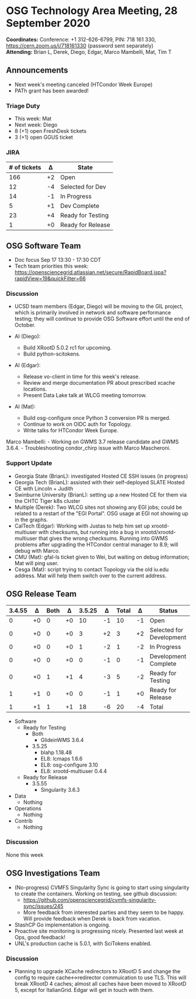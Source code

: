 # OSG Technology Area Meeting, 28 September 2020

**Coordinates:** Conference: +1 312-626-6799, PIN: 718 161 330, <https://cern.zoom.us/j/718161330> (password sent separately)  
**Attending:** Brian L, Derek, Diego, Edgar, Marco Mambelli, Mat, Tim T


## Announcements

-   Next week's meeting canceled (HTCondor Week Europe)
-   PATh grant has been awarded!


### Triage Duty

-   This week: Mat
-   Next week: Diego
-   8 (+1) open FreshDesk tickets
-   3 (+1) open GGUS ticket


### JIRA

| # of tickets | &Delta; | State             |
|------------ |------- |----------------- |
| 166          | +2      | Open              |
| 12           | -4      | Selected for Dev  |
| 14           | -1      | In Progress       |
| 5            | +1      | Dev Complete      |
| 23           | +4      | Ready for Testing |
| 1            | +0      | Ready for Release |


## OSG Software Team

-   Doc focus Sep 17 13:30 - 17:30 CDT
-   Tech team priorities this week: <https://opensciencegrid.atlassian.net/secure/RapidBoard.jspa?rapidView=19&quickFilter=66>


### Discussion

-   UCSD team members (Edgar, Diego) will be moving to the GIL project,
    which is primarily involved in network and software performance testing;
    they will continue to provide OSG Software effort until the end of October.

-   AI (Diego):
    -   Build XRootD 5.0.2 rc1 for upcoming.
    -   Build python-scitokens.
-   AI (Edgar):
    -   Release vo-client in time for this week's release.
    -   Review and merge documentation PR about prescribed xcache locations.
    -   Present Data Lake talk at WLCG meeting tomorrow.
-   AI (Mat):
    -   Build osg-configure once Python 3 conversion PR is merged.
    -   Continue to work on OIDC auth for Topology.
    -   Write talks for HTCondor Week Europe.


Marco Mambelli:
    -   Working on GWMS 3.7 release candidate and GWMS 3.6.4.
    -   Troubleshooting condor_chirp issue with Marco Mascheroni.


### Support Update

-   Georgia State (BrianL): investigated Hosted CE SSH issues (in progress)
-   Georgia Tech (BrianL): assisted with their self-deployed SLATE Hosted CE with Lincoln + Judith
-   Swinburne University (BrianL): setting up a new Hosted CE for them via the CHTC Tiger k8s cluster
-   Multiple (Derek): Two WLCG sites not showing any EGI jobs; could be related to a restart of the "EGI Portal".
    OSG usage at EGI not showing up in the graphs.
-   CalTech (Edgar): Working with Justas to help him set up xrootd-multiuser with checksums,
    but running into a bug in xrootd/xrootd-multiuser that gives the wrong checksums.
    Running into GWMS problems after upgrading the HTCondor central manager to 8.9;
    will debug with Marco.
-   CMU (Mat): gfal-ls ticket given to Wei, but waiting on debug information; Mat will ping user.
-   Cesga (Mat): script trying to contact Topology via the old iu.edu address.
    Mat will help them switch over to the current address.



## OSG Release Team

| 3.4.55 | &Delta; | Both | &Delta; | 3.5.25 | &Delta; | Total | &Delta; | Status                   |
| ------ | ------- | ---- | ------- | ------ | ------- | ----- | ------- | ------------------------ |
| 0      | +0      | 0    | +0      | 10     | -1      | 10    | -1      | Open                     |
| 0      | +0      | 0    | +0      | 3      | +2      | 3     | +2      | Selected for Development |
| 0      | +0      | 0    | +0      | 1      | -2      | 1     | -2      | In Progress              |
| 0      | +0      | 0    | +0      | 0      | -1      | 0     | -1      | Development Complete     |
| 0      | +0      | 1    | +1      | 4      | -3      | 5     | -2      | Ready for Testing        |
| 1      | +1      | 0    | +0      | 0      | -1      | 1     | +0      | Ready for Release        |
| 1      | +1      | 1    | +1      | 18     | -6      | 20    | -4      | Total                    |

-   Software  
    -   Ready for Testing  
        -   Both
            -   GlideinWMS 3.6.4
        -   3.5.25  
            -   blahp 1.18.48
            -   EL8: lcmaps 1.6.6
            -   EL8: osg-configure 3.10
            -   EL8: xrootd-multiuser 0.4.4
    -   Ready for Release  
        -   3.5.55  
            -   Singularity 3.6.3
-   Data  
    -   Nothing
-   Operations  
    -   Nothing
-   Contrib  
    -   Nothing


### Discussion

None this week  


## OSG Investigations Team

-   (No-progress) CVMFS Singularity Sync is going to start using singularity to create the containers. Working on testing, see github discussion:  
    -   <https://github.com/opensciencegrid/cvmfs-singularity-sync/issues/245>
    -   More feedback from interested parties and they seem to be happy. Will provide feedback when Derek is back from vacation.
-   StashCP Go implementation is ongoing.
-   Proactive site monitoring is progressing nicely.  Presented last week at Ops, good feedback!
-   UNL's production cache is 5.0.1, with SciTokens enabled.


### Discussion

-   Planning to upgrade XCache redirectors to XRootD 5 and change the config to
    require cache<->redirector commuication to use TLS.
    This will break XRootD 4 caches; almost all caches have been moved to XRootD 5, except for ItalianGrid.
    Edgar will get in touch with them.

